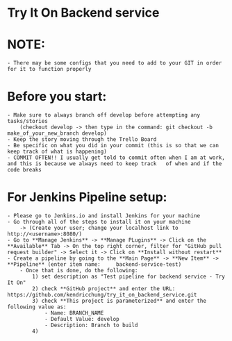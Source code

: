 # Try It On Backend service

# NOTE:
    - There may be some configs that you need to add to your GIT in order for it to function properly

# Before you start:
    - Make sure to always branch off develop before attempting any tasks/stories 
        (checkout develop -> then type in the command: git checkout -b make_of_your_new_branch develop)
    - Keep the story moving through the Trello Board
    - Be specific on what you did in your commit (this is so that we can keep track of what is happening)
    - COMMIT OFTEN!! I usually get told to commit often when I am at work, and this is because we always need to keep track   of when and if the code breaks

# For Jenkins Pipeline setup:
    - Please go to Jenkins.io and install Jenkins for your machine
    - Go through all of the steps to install it on your machine 
        -> (Create your user; change your localhost link to http://<username>:8080/)
    - Go to **Manage Jenkins** -> **Manage PLugins** -> Click on the **Available** Tab -> On the top right corner, filter for "GitHub pull request builder" -> Select it -> Click on **Install without restart**
    - Create a pipeline by going to the **Main Page** -> **New Item** -> **Pipeline** (enter item name:     backend-service-test) 
        - Once that is done, do the following:
            1) set description as "Test pipeline for backend service - Try It On"
            2) check **GitHub project** and enter the URL: https://github.com/kendricchung/try_it_on_backend_service.git
            3) check **This project is parameterized** and enter the following value as:
                - Name: BRANCH_NAME
                - Default Value: develop
                - Description: Branch to build
            4) 

